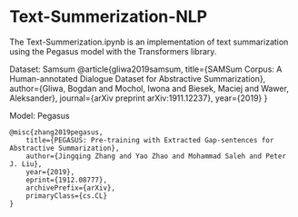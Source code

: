 <!-- # Text-Summerization-NLP

## Workflow

1. update config.yaml
2. update params.yaml
3. update enitty
4. update the configuration manager in src config
5. update the components
6. update the pipeline
7. update the main.py
8. update the app.py -->

# Text-Summerization-NLP

The Text-Summerization.ipynb is an implementation of text summarization using the Pegasus model with the Transformers library.

Dataset: Samsum
    @article{gliwa2019samsum,
    title={SAMSum Corpus: A Human-annotated Dialogue Dataset for Abstractive Summarization},
    author={Gliwa, Bogdan and Mochol, Iwona and Biesek, Maciej and Wawer, Aleksander},
    journal={arXiv preprint arXiv:1911.12237},
    year={2019}
    }

Model: Pegasus

    @misc{zhang2019pegasus,
        title={PEGASUS: Pre-training with Extracted Gap-sentences for Abstractive Summarization},
        author={Jingqing Zhang and Yao Zhao and Mohammad Saleh and Peter J. Liu},
        year={2019},
        eprint={1912.08777},
        archivePrefix={arXiv},
        primaryClass={cs.CL}
    }


<!-- ## Implementation:


1. Loading Data and Preprocessing: The code downloads a dataset from GitHub and preprocesses it for training the model.

2. Model Setup: It loads the pre-trained Pegasus model and tokenizer from the Hugging Face model hub. 

3. Training: It defines training arguments and trains the Pegasus model on the preprocessed dataset using the Trainer class from the Transformers library.

4. Evaluation: After training, it evaluates the trained model's performance on a test dataset using the ROUGE metric, which measures the quality of summaries generated by comparing them with reference summaries.

5. Saving Model and Tokenizer: Once training and evaluation are complete, the code saves the trained model and tokenizer for future use.

6. Prediction: Finally, it uses the trained model to generate summaries for sample dialogues from the test dataset and compares them with the reference summaries. -->

<!-- ## Future work
The goal is to deploy this model on AWS using Amazon EC2. Containerize the application using Docker.  Set up an API endpoint using AWS API Gateway to provide a standardized interface for interacting with the model. Develop a UI to interact with summarization model.    -->

<!-- ## References

<a id="1">[1]</a> 
SAMSum Corpus: A Human-annotated Dialogue Dataset for Abstractive Summarization
Gliwa, Bogdan and Mochol, Iwona and Biesek, Maciej and Wawer, Aleksander
arXiv preprint arXiv:1911.12237 -->
